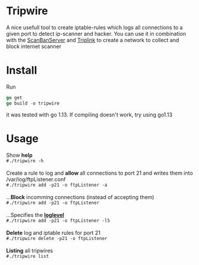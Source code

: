 # Tripwire
A nice usefull tool to create iptable-rules which logs all connections to a given port to detect ip-scanner and hacker.
You can use it in combination with the [ScanBanServer](https://github.com/JojiiOfficial/ScanBanServer) and [Triplink](https://github.com/JojiiOfficial/triplink) to create a network to collect and block internet scanner

# Install
Run 
```go
go get
go build -o tripwire
```
it was tested with go 1.13. If compiling doesn't work, try using go1.13

# Usage
Show <b>help</b>
<br>```#./tripwire -h```
<br><br>Create a rule to log and <b>allow</b> all connections to port 21 and writes them into /var/log/ftpListener.conf
<br>```#./tripwire add -p21 -o ftpListener -a```
<br><br>
...<b>Block</b> incomming connections (instead of accepting them)
<br>```#./tripwire add -p21 -o ftpListener```
<br><br>
...Specifies the <b>[loglevel](https://highly.illegal-dark-web-server.xyz/i/qszvm-34l8q-9crda-abi85-b0vhv)</b>
<br>```#./tripwire add -p21 -o ftpListener -l5 ```
<br><br>
<b>Delete</b> log and iptable rules for port 21
<br>```#./tripwire delete -p21 -o ftpListener```
<br><br>
<b>Listing</b> all tripwires
<br>```#./tripwire list```
